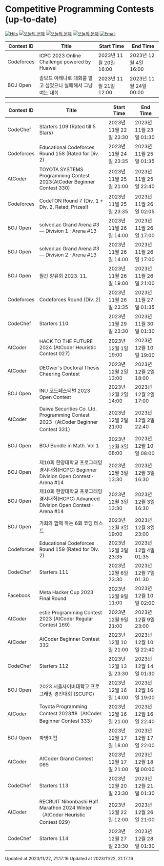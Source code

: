Competitive Programming Contests (up-to-date)
========
[![Hits](https://hits.seeyoufarm.com/api/count/incr/badge.svg?url=https%3A%2F%2Fgithub.com%2Fika9810%2FCompetitive-Programming-Contests&count_bg=%2379C83D&title_bg=%23555555&icon=&icon_color=%23E7E7E7&title=hits&edge_flat=false)](https://hits.seeyoufarm.com)
[![오늘의 문제](https://img.shields.io/badge/Today's%20ABC-Link-lightpink)](https://github.com/ika9810/Atcoder-Daily-Contests/blob/main/ABC.md) 
[![오늘의 문제](https://img.shields.io/badge/Today's%20ARC-Link-orange)](https://github.com/ika9810/Atcoder-Daily-Contests/blob/main/ARC.md) 
[![오늘의 문제](https://img.shields.io/badge/Today's%20AGC-Link-red)](https://github.com/ika9810/Atcoder-Daily-Contests/blob/main/AGC.md) 
[![Email](https://img.shields.io/badge/Email-ika7204@naver.com-ff69b4)](mailTo:ika7204@naver.com)

 Contest ID | Title | Start Time | End Time |
---|---|---|---|
| Codeforces | ICPC 2023 Online Challenge powered by Huawei | 2023년 11월 20일 16:00 | 2023년 12월 4일 16:00 |
| BOJ Open | 솔브드 아레나로 대회를 열고 싶었으나 실패해서 그냥 여는 대회 | 2023년 11월 21일 12:00 | 2023년 11월 24일 00:00 |

 Contest ID | Title | Start Time | End Time |
---|---|---|---|
| CodeChef | Starters 109 (Rated till 5 Stars) | 2023년 11월 22일 23:30 | 2023년 11월 23일 01:30 |
| Codeforces | Educational Codeforces Round 158 (Rated for Div. 2) | 2023년 11월 24일 23:35 | 2023년 11월 25일 01:35 |
| AtCoder | TOYOTA SYSTEMS Programming Contest 2023(AtCoder Beginner Contest 330) | 2023년 11월 25일 21:00 | 2023년 11월 25일 22:40 |
| Codeforces | CodeTON Round 7 (Div. 1 + Div. 2, Rated, Prizes!) | 2023년 11월 25일 23:35 | 2023년 11월 26일 02:05 |
| BOJ Open | solved.ac Grand Arena #3 — Division 1 · Arena #13 | 2023년 11월 26일 14:00 | 2023년 11월 26일 17:00 |
| BOJ Open | solved.ac Grand Arena #3 — Division 2 · Arena #13 | 2023년 11월 26일 14:00 | 2023년 11월 26일 17:00 |
| BOJ Open | 월간 향유회 2023. 11. | 2023년 11월 26일 19:00 | 2023년 11월 26일 21:00 |
| Codeforces | Codeforces Round (Div. 2) | 2023년 11월 26일 23:35 | 2023년 11월 27일 01:35 |
| CodeChef | Starters 110 | 2023년 11월 29일 23:30 | 2023년 11월 30일 01:30 |
| AtCoder | HACK TO THE FUTURE 2024 (AtCoder Heuristic Contest 027) | 2023년 12월 1일 19:00 | 2023년 12월 10일 19:00 |
| AtCoder | DEGwer's Doctoral Thesis Cheering Contest | 2023년 12월 2일 13:00 | 2023년 12월 2일 18:00 |
| BOJ Open | INU 코드페스티벌 2023 Open Contest | 2023년 12월 2일 14:00 | 2023년 12월 2일 17:00 |
| AtCoder | Daiwa Securities Co. Ltd. Programming Contest 2023（AtCoder Beginner Contest 331） | 2023년 12월 2일 21:00 | 2023년 12월 2일 22:40 |
| BOJ Open | BOJ Bundle in Math. Vol 1 | 2023년 12월 3일 08:00 | 2023년 12월 10일 08:00 |
| BOJ Open | 제10회 한양대학교 프로그래밍 경시대회(HCPC) Beginner Division Open Contest · Arena #14 | 2023년 12월 3일 13:30 | 2023년 12월 3일 16:30 |
| BOJ Open | 제10회 한양대학교 프로그래밍 경시대회(HCPC) Advanced Division Open Contest · Arena #14 | 2023년 12월 3일 13:30 | 2023년 12월 3일 16:30 |
| BOJ Open | 가희와 함께 하는 6회 코딩 테스트 | 2023년 12월 3일 19:00 | 2023년 12월 3일 23:00 |
| Codeforces | Educational Codeforces Round 159 (Rated for Div. 2) | 2023년 12월 3일 23:35 | 2023년 12월 4일 01:35 |
| CodeChef | Starters 111 | 2023년 12월 6일 23:30 | 2023년 12월 7일 01:30 |
| Facebook | Meta Hacker Cup 2023 Final Round | 2023년 12월 9일 11:00 | 2023년 12월 10일 02:00 |
| AtCoder | estie Programming Contest 2023 (AtCoder Regular Contest 169) | 2023년 12월 9일 21:00 | 2023년 12월 9일 23:00 |
| AtCoder | AtCoder Beginner Contest 332 | 2023년 12월 10일 21:00 | 2023년 12월 10일 22:40 |
| CodeChef | Starters 112 | 2023년 12월 13일 23:30 | 2023년 12월 14일 01:30 |
| BOJ Open | 2023 서울사이버대학교 프로그래밍 경진대회 (SCUPC) | 2023년 12월 16일 14:00 | 2023년 12월 16일 19:00 |
| AtCoder | Toyota Programming Contest 2023#8（AtCoder Beginner Contest 333） | 2023년 12월 16일 21:00 | 2023년 12월 16일 22:40 |
| BOJ Open | 파댕이컵 | 2023년 12월 17일 18:00 | 2023년 12월 17일 22:00 |
| AtCoder | AtCoder Grand Contest 065 | 2023년 12월 17일 21:00 | 2023년 12월 18일 00:00 |
| CodeChef | Starters 113 | 2023년 12월 20일 23:30 | 2023년 12월 21일 01:30 |
| AtCoder | RECRUIT Nihonbashi Half Marathon 2024 Winter（AtCoder Heuristic Contest 029） | 2023년 12월 22일 12:00 | 2023년 12월 26일 21:00 |
| CodeChef | Starters 114 | 2023년 12월 27일 23:30 | 2023년 12월 28일 01:30 |

Updated at 2023/11/22, 21:17:16
Updated at 2023/11/22, 21:17:16

